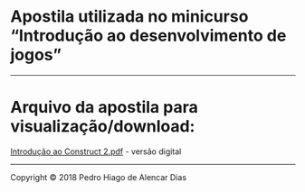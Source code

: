 # Apostila utilizada no minicurso “Introdução ao desenvolvimento de jogos”
____________
# Arquivo da apostila para visualização/download:
<a href=https://github.com/PedroHiago/apostila-construct2/blob/master/Introdu%C3%A7%C3%A3o%20ao%20Construct%202.pdf>Introdução ao Construct 2.pdf</a> - versão digital
____________
Copyright © 2018 Pedro Hiago de Alencar Dias
